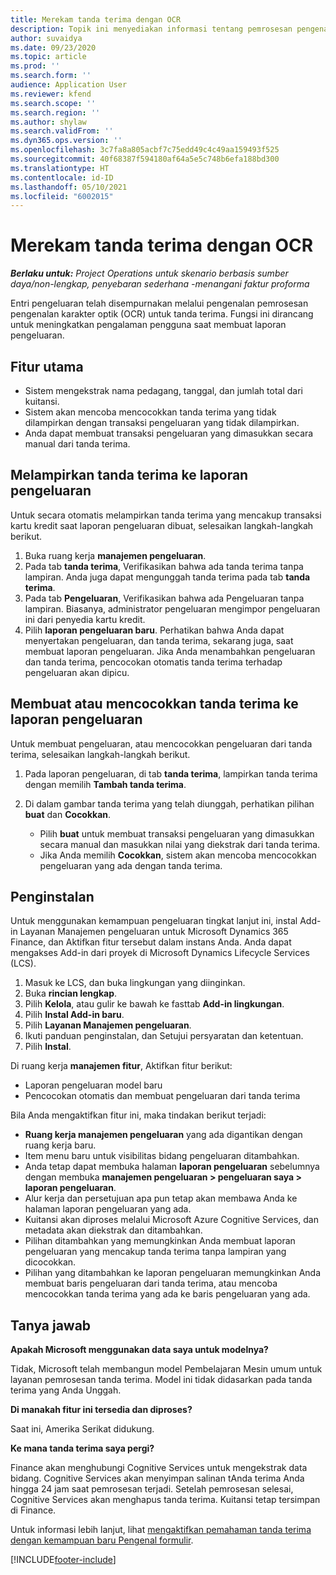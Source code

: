 ```yaml
---
title: Merekam tanda terima dengan OCR
description: Topik ini menyediakan informasi tentang pemrosesan pengenalan karakter optik (OCR) untuk tanda terima.
author: suvaidya
ms.date: 09/23/2020
ms.topic: article
ms.prod: ''
ms.search.form: ''
audience: Application User
ms.reviewer: kfend
ms.search.scope: ''
ms.search.region: ''
ms.author: shylaw
ms.search.validFrom: ''
ms.dyn365.ops.version: ''
ms.openlocfilehash: 3c7fa8a805acbf7c75edd49c4c49aa159493f525
ms.sourcegitcommit: 40f68387f594180af64a5e5c748b6efa188bd300
ms.translationtype: HT
ms.contentlocale: id-ID
ms.lasthandoff: 05/10/2021
ms.locfileid: "6002015"
---
```

# <a name="capture-a-receipt-using-ocr"></a>Merekam tanda terima dengan OCR

_**Berlaku untuk:** Project Operations untuk skenario berbasis sumber daya/non-lengkap, penyebaran sederhana -menangani faktur proforma_

Entri pengeluaran telah disempurnakan melalui pengenalan pemrosesan pengenalan karakter optik (OCR) untuk tanda terima. Fungsi ini dirancang untuk meningkatkan pengalaman pengguna saat membuat laporan pengeluaran.

## <a name="key-features"></a>Fitur utama

- Sistem mengekstrak nama pedagang, tanggal, dan jumlah total dari kuitansi.
- Sistem akan mencoba mencocokkan tanda terima yang tidak dilampirkan dengan transaksi pengeluaran yang tidak dilampirkan.
- Anda dapat membuat transaksi pengeluaran yang dimasukkan secara manual dari tanda terima.

## <a name="attach-receipts-to-an-expense-report"></a>Melampirkan tanda terima ke laporan pengeluaran

Untuk secara otomatis melampirkan tanda terima yang mencakup transaksi kartu kredit saat laporan pengeluaran dibuat, selesaikan langkah-langkah berikut.

  1. Buka ruang kerja **manajemen pengeluaran**.
  2. Pada tab **tanda terima**, Verifikasikan bahwa ada tanda terima tanpa lampiran. Anda juga dapat mengunggah tanda terima pada tab **tanda terima**.
  3. Pada tab **Pengeluaran**, Verifikasikan bahwa ada Pengeluaran tanpa lampiran. Biasanya, administrator pengeluaran mengimpor pengeluaran ini dari penyedia kartu kredit.
  4. Pilih **laporan pengeluaran baru**. Perhatikan bahwa Anda dapat menyertakan pengeluaran, dan tanda terima, sekarang juga, saat membuat laporan pengeluaran. Jika Anda menambahkan pengeluaran dan tanda terima, pencocokan otomatis tanda terima terhadap pengeluaran akan dipicu.

## <a name="create-or-match-receipts-to-an-expense-report"></a>Membuat atau mencocokkan tanda terima ke laporan pengeluaran
Untuk membuat pengeluaran, atau mencocokkan pengeluaran dari tanda terima, selesaikan langkah-langkah berikut.

  1. Pada laporan pengeluaran, di tab **tanda terima**, lampirkan tanda terima dengan memilih **Tambah tanda terima**.
  2. Di dalam gambar tanda terima yang telah diunggah, perhatikan pilihan **buat** dan **Cocokkan**.

      - Pilih **buat** untuk membuat transaksi pengeluaran yang dimasukkan secara manual dan masukkan nilai yang diekstrak dari tanda terima.
      - Jika Anda memilih **Cocokkan**, sistem akan mencoba mencocokkan pengeluaran yang ada dengan tanda terima.

## <a name="installation"></a>Penginstalan

Untuk menggunakan kemampuan pengeluaran tingkat lanjut ini, instal Add-in Layanan Manajemen pengeluaran untuk Microsoft Dynamics 365 Finance, dan Aktifkan fitur tersebut dalam instans Anda. Anda dapat mengakses Add-in dari proyek di Microsoft Dynamics Lifecycle Services (LCS).

1. Masuk ke LCS, dan buka lingkungan yang diinginkan.
2. Buka **rincian lengkap**.
3. Pilih **Kelola**, atau gulir ke bawah ke fasttab **Add-in lingkungan**.
4. Pilih **Instal Add-in baru**.
5. Pilih **Layanan Manajemen pengeluaran**.
6. Ikuti panduan penginstalan, dan Setujui persyaratan dan ketentuan.
7. Pilih **Instal**.

Di ruang kerja **manajemen fitur**, Aktifkan fitur berikut:

- Laporan pengeluaran model baru
- Pencocokan otomatis dan membuat pengeluaran dari tanda terima

Bila Anda mengaktifkan fitur ini, maka tindakan berikut terjadi:

- **Ruang kerja manajemen pengeluaran** yang ada digantikan dengan ruang kerja baru.
- Item menu baru untuk visibilitas bidang pengeluaran ditambahkan.
- Anda tetap dapat membuka halaman **laporan pengeluaran** sebelumnya dengan membuka **manajemen pengeluaran > pengeluaran saya > laporan pengeluaran**.
- Alur kerja dan persetujuan apa pun tetap akan membawa Anda ke halaman laporan pengeluaran yang ada.
- Kuitansi akan diproses melalui Microsoft Azure Cognitive Services, dan metadata akan diekstrak dan ditambahkan.
- Pilihan ditambahkan yang memungkinkan Anda membuat laporan pengeluaran yang mencakup tanda terima tanpa lampiran yang dicocokkan.
- Pilihan yang ditambahkan ke laporan pengeluaran memungkinkan Anda membuat baris pengeluaran dari tanda terima, atau mencoba mencocokkan tanda terima yang ada ke baris pengeluaran yang ada.

## <a name="frequently-asked-questions"></a>Tanya jawab

**Apakah Microsoft menggunakan data saya untuk modelnya?**

Tidak, Microsoft telah membangun model Pembelajaran Mesin umum untuk layanan pemrosesan tanda terima. Model ini tidak didasarkan pada tanda terima yang Anda Unggah.

**Di manakah fitur ini tersedia dan diproses?**

Saat ini, Amerika Serikat didukung.

**Ke mana tanda terima saya pergi?**

Finance akan menghubungi Cognitive Services untuk mengekstrak data bidang. Cognitive Services akan menyimpan salinan tAnda terima Anda hingga 24 jam saat pemrosesan terjadi. Setelah pemrosesan selesai, Cognitive Services akan menghapus tanda terima. Kuitansi tetap tersimpan di Finance.

Untuk informasi lebih lanjut, lihat [mengaktifkan pemahaman tanda terima dengan kemampuan baru Pengenal formulir](https://azure.microsoft.com/blog/enable-receipt-understanding-with-form-recognizer-s-new-capability/).


[!INCLUDE[footer-include](../includes/footer-banner.md)]
